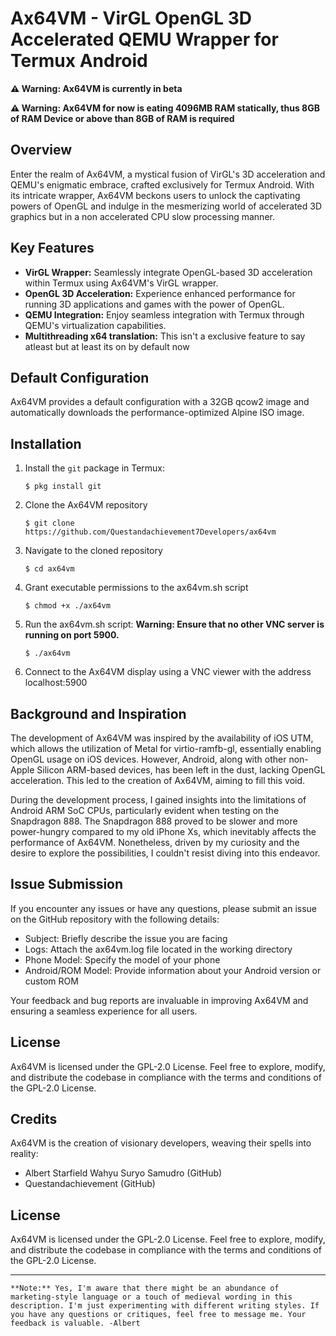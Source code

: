 # Ax64VM - VirGL OpenGL 3D Accelerated QEMU Wrapper for Termux Android

**⚠️ Warning: Ax64VM is currently in beta**

**⚠️ Warning: Ax64VM for now is eating 4096MB RAM statically, thus 8GB of RAM Device or above than 8GB of RAM is required**

## Overview
Enter the realm of Ax64VM, a mystical fusion of VirGL's 3D acceleration and QEMU's enigmatic embrace, crafted exclusively for Termux Android. With its intricate wrapper, Ax64VM beckons users to unlock the captivating powers of OpenGL and indulge in the mesmerizing world of accelerated 3D graphics but in a non accelerated CPU slow processing manner.


## Key Features

- **VirGL Wrapper:** Seamlessly integrate OpenGL-based 3D acceleration within Termux using Ax64VM's VirGL wrapper.
- **OpenGL 3D Acceleration:** Experience enhanced performance for running 3D applications and games with the power of OpenGL.
- **QEMU Integration:** Enjoy seamless integration with Termux through QEMU's virtualization capabilities.
- **Multithreading x64 translation:** This isn't a exclusive feature to say atleast but at least its on by default now

## Default Configuration

Ax64VM provides a default configuration with a 32GB qcow2 image and automatically downloads the performance-optimized Alpine ISO image.

## Installation
1. Install the `git` package in Termux:

   ```shell
   $ pkg install git
   ```
2. Clone the Ax64VM repository
   ```shell
   $ git clone https://github.com/Questandachievement7Developers/ax64vm
   ```
3. Navigate to the cloned repository
   ```shell
   $ cd ax64vm
   ```
4. Grant executable permissions to the ax64vm.sh script
   ```shell
   $ chmod +x ./ax64vm
   ```
5. Run the ax64vm.sh script:
**Warning: Ensure that no other VNC server is running on port 5900.**
   ```shell
   $ ./ax64vm
   ```
 6. Connect to the Ax64VM display using a VNC viewer with the address localhost:5900

## Background and Inspiration
The development of Ax64VM was inspired by the availability of iOS UTM, which allows the utilization of Metal for virtio-ramfb-gl, essentially enabling OpenGL usage on iOS devices. However, Android, along with other non-Apple Silicon ARM-based devices, has been left in the dust, lacking OpenGL acceleration. This led to the creation of Ax64VM, aiming to fill this void.

During the development process, I gained insights into the limitations of Android ARM SoC CPUs, particularly evident when testing on the Snapdragon 888. The Snapdragon 888 proved to be slower and more power-hungry compared to my old iPhone Xs, which inevitably affects the performance of Ax64VM. Nonetheless, driven by my curiosity and the desire to explore the possibilities, I couldn't resist diving into this endeavor.

## Issue Submission
If you encounter any issues or have any questions, please submit an issue on the GitHub repository with the following details:

- Subject: Briefly describe the issue you are facing
- Logs: Attach the ax64vm.log file located in the working directory
- Phone Model: Specify the model of your phone
- Android/ROM Model: Provide information about your Android version or custom ROM

Your feedback and bug reports are invaluable in improving Ax64VM and ensuring a seamless experience for all users.

## License
Ax64VM is licensed under the GPL-2.0 License. Feel free to explore, modify, and distribute the codebase in compliance with the terms and conditions of the GPL-2.0 License.

## Credits 
Ax64VM is the creation of visionary developers, weaving their spells into reality:

- Albert Starfield Wahyu Suryo Samudro (GitHub)
- Questandachievement (GitHub)

## License

Ax64VM is licensed under the GPL-2.0 License. Feel free to explore, modify, and distribute the codebase in compliance with the terms and conditions of the GPL-2.0 License.

---
```
**Note:** Yes, I'm aware that there might be an abundance of marketing-style language or a touch of medieval wording in this description. I'm just experimenting with different writing styles. If you have any questions or critiques, feel free to message me. Your feedback is valuable. -Albert
```
